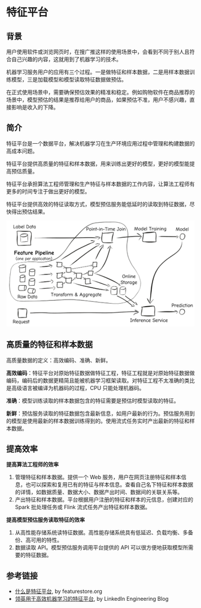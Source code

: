 # 特征平台

## 背景

用户使用软件或浏览网页时，在搜广推这样的使用场景中，会看到不同于别人且符合自己兴趣的内容，这就用到了机器学习的技术。

机器学习服务用户的应用有三个过程。一是做特征和样本数据，二是用样本数据训练模型，三是加载模型和模型读取特征数据做预估。

在正式使用场景中，需要确保预估效果的精准和稳定。例如购物软件在商品推荐的场景中，模型预估的结果是推荐给用户的商品，如果预估不准，用户不感兴趣，直接影响是收入的下降。

## 简介

特征平台是一个数据平台，解决机器学习在生产环境应用过程中管理和构建数据的高成本问题。

特征平台提供高质量的特征和样本数据，用来训练出更好的模型，更好的模型能提高预估质量。

特征平台承担算法工程师管理和生产特征与样本数据的工作内容，让算法工程师有更多的时间专注于做出更好的模型。

特征平台提供高效的特征读取方式，模型预估服务能低延时的读取到特征数据，尽快得出预估结果。

![](/image/20240206.png)

## 高质量的特征和样本数据

高质量数据的定义：高效编码、准确、新鲜。

**高效编码**：特征平台对原始特征数据做特征工程，特征工程就是对原始特征数据做编码，编码后的数据更精简且能被机器学习框架读取。对特征工程不太准确的类比是高级语言被编译为机器码的过程，CPU 只能处理机器码。

**准确**：模型训练读取的样本数据包含的特征需要是预估时模型读取的特征。

**新鲜**：预估服务读取的特征数据包含最新信息，如用户最新的行为。预估服务用到的模型是使用最新的样本数据训练得到的。使用流式任务实时产出最新的特征和样本数据。

## 提高效率

**提高算法工程师的效率**

1. 管理特征和样本数据。提供一个 Web 服务，用户在网页注册特征和样本信息，也可以探索和复用已有的特征与样本信息。查看自己名下特征和样本数据的详情，如数据质量、数据大小、数据产出时间、数据间的关联关系等。
2. 产出特征和样本数据。平台根据用户注册的特征和样本的元信息，创建对应的 Spark 批处理任务或 Flink 流式任务产出特征和样本数据。

**提高模型预估服务读取特征的效率**

1. 从高性能存储系统读特征数据。高性能存储系统具有低延迟、负载均衡、多备份、高可用的特性。
2. 数据读取 API。模型预估服务调用平台提供的 API 可以很方便地获取模型所需要的特征数据。

## 参考链接

- [什么是特征平台](https://www.featurestore.org/what-is-a-feature-store), by featurestore.org
- [领英用于高效机器学习的特征平台](https://www.linkedin.com/blog/engineering/open-source/open-sourcing-feathr--linkedin-s-feature-store-for-productive-m), by LinkedIn Engineering Blog
